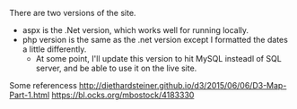 ﻿There are two versions of the site.
- aspx is the .Net version, which works well for running locally.  
- php version is the same as the .net version except I formatted the dates a little differently.
  - At some point, I'll update this version to hit MySQL insteadl of SQL server, and be able to use it on the live site.

Some referencess
 http://diethardsteiner.github.io/d3/2015/06/06/D3-Map-Part-1.html 
 https://bl.ocks.org/mbostock/4183330